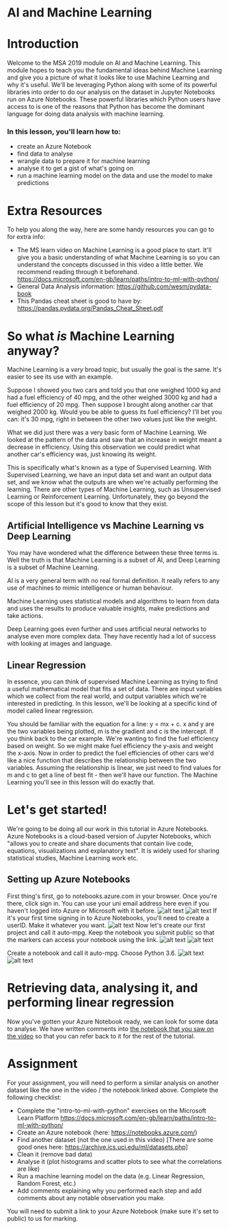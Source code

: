 # AI and Machine Learning

# Introduction

Welcome to the MSA 2019 module on AI and Machine Learning. This module hopes to teach you the fundamental ideas behind Machine Learning and give you a picture of what it looks like to use Machine Learning and why it's useful.
We'll be leveraging Python along with some of its powerful libraries into order to do our analysis on the dataset in Jupyter Notebooks run on Azure Notebooks. These powerful libraries which Python users have access to is one of the reasons that Python has become the dominant language for doing data analysis with machine learning.


### In this lesson, you'll learn how to:

- create an Azure Notebook
- find data to analyse
- wrangle data to prepare it for machine learning
- analyse it to get a gist of what's going on
- run a machine learning model on the data and use the model to make predictions

# Extra Resources

To help you along the way, here are some handy resources you can go to for extra info:

- The MS learn video on Machine Learning is a good place to start. It'll give you a basic understanding of what Machine Learning is so you can understand the concepts discussed in this video a little better. We recommend reading through it beforehand. https://docs.microsoft.com/en-gb/learn/paths/intro-to-ml-with-python/
- General Data Analysis information: https://github.com/wesm/pydata-book
- This Pandas cheat sheet is good to have by: https://pandas.pydata.org/Pandas_Cheat_Sheet.pdf

# So what *is* Machine Learning anyway?

Machine Learning is a *very* broad topic, but usually the goal is the same. It's easier to see its use with an example.

Suppose I showed you two cars and told you that one weighed 1000 kg and had a fuel efficiency of 40 mpg, and the other weighed 3000 kg and had a fuel efficiency of 20 mpg. Then suppose I brought along another car that weighed 2000 kg. Would you be able to guess its fuel efficiency? I'll bet you can: it's 30 mpg, right in between the other two values just like the weight.

What we did just there was a very basic form of Machine Learning. We looked at the pattern of the data and saw that an increase in weight meant a decrease in efficiency. Using this observation we could predict what another car's efficiency was, just knowing its weight.

This is specifically what's known as a type of Supervised Learning. With Supervised Learning, we have an input data set and want an output data set, and we know what the outputs are when we're actually performing the learning. There are other types of Machine Learning, such as Unsupervised Learning or Reinforcement Learning. Unfortunately, they go beyond the scope of this lesson but it's good to know that they exist.

## Artificial Intelligence vs Machine Learning vs Deep Learning

You may have wondered what the difference between these three terms is. Well the truth is that Machine Learning is a subset of AI, and Deep Learning is a subset of Machine Learning.

AI is a very general term with no real formal definition. It really refers to any use of machines to mimic intelligence or human behaviour.

Machine Learning uses statistical models and algorithms to learn from data and uses the results to produce valuable insights, make predictions and take actions.

Deep Learning goes even further and uses artificial neural networks to analyse even more complex data. They have recently had a lot of success with looking at images and language.

## Linear Regression

In essence, you can think of supervised Machine Learning as trying to find a useful mathematical model that fits a set of data. There are input variables which we collect from the real world, and output variables which we're interested in predicting. In this lesson, we'll be looking at a specific kind of model called linear regression.

You should be familiar with the equation for a line: y = mx + c. x and y are the two variables being plotted, m is the gradient and c is the intercept. If you think back to the car example. We're wanting to find the fuel efficiency based on weight. So we might make fuel efficiency the y-axis and weight the x-axis. Now in order to predict the fuel efficiencies of other cars we'd like a nice function that describes the relationship between the two variables. Assuming the relationship is linear, we just need to find values for m and c to get a line of best fit - then we'll have our function. The Machine Learning you'll see in this lesson will do exactly that.

# Let's get started!

We're going to be doing all our work in this tutorial in Azure Notebooks. Azure Notebooks is a cloud-based version of Jupyter Notebooks, which "allows you to create and share documents that contain live code, equations, visualizations and explanatory text". It is widely used for sharing statistical studies, Machine Learning work etc.

## Setting up Azure Notebooks

First thing's first, go to notebooks.azure.com in your browser. Once you're there, click sign in. You can use your uni email address here even if you haven't logged into Azure or Microsoft with it before.
![alt text](https://raw.githubusercontent.com/NZMSA/2019-Phase-1/master/AI%20and%20Machine%20learning/Screenshots/AzureFrontPage.png "Front page of Azure Notebooks. Click sign in.")
![alt text](https://raw.githubusercontent.com/NZMSA/2019-Phase-1/master/AI%20and%20Machine%20learning/Screenshots/SignIn.png "Enter your uni email address")
If it's your first time signing in to Azure Notebooks, you'll need to create a userID. Make it whatever you want.
![alt text](https://raw.githubusercontent.com/NZMSA/2019-Phase-1/master/AI%20and%20Machine%20learning/Screenshots/CreateUserID.png "Put whatever you want for your userID")
Now let's create our first project and call it auto-mpg. Keep the notebook you submit public so that the markers can access your notebook using the link.
![alt text](https://raw.githubusercontent.com/NZMSA/2019-Phase-1/master/AI%20and%20Machine%20learning/Screenshots/ClickCreateProj.png "Click on 'create project'")
![alt text](https://raw.githubusercontent.com/NZMSA/2019-Phase-1/master/AI%20and%20Machine%20learning/Screenshots/CreateProject.png "Call the project auto-mpg and keep it public")


Create a notebook and call it auto-mpg. Choose Python 3.6.
![alt text](https://raw.githubusercontent.com/NZMSA/2019-Phase-1/master/AI%20and%20Machine%20learning/Screenshots/ClickAddNotebook.png "Hover over the plus and then click on Notebook")
![alt text](https://raw.githubusercontent.com/NZMSA/2019-Phase-1/master/AI%20and%20Machine%20learning/Screenshots/CreateNotebook.png "Type the notebook name, select Python 3.6")
# Retrieving data, analysing it, and performing linear regression

Now you've gotten your Azure Notebook ready, we can look for some data to analyse. We have written comments into [the notebook that you saw on the video](https://notebooks.azure.com/rivindu/projects/auto-mpg/html/auto-mpg.ipynb) so that you can refer back to it for the rest of the tutorial.

# Assignment

For your assignment, you will need to perform a similar analysis on another dataset like the one in the video / the notebook linked above.
Complete the following checklist:

- Complete the "intro-to-ml-with-python" exercises on the Microsoft Learn Platform https://docs.microsoft.com/en-gb/learn/paths/intro-to-ml-with-python/
- Create an Azure notebook (here: https://notebooks.azure.com/)
- Find another dataset (not the one used in this video) [There are some good ones here: https://archive.ics.uci.edu/ml/datasets.php]
- Clean it (remove bad data)
- Analyse it (plot histograms and scatter plots to see what the correlations are like)
- Run a machine learning model on the data
(e.g. Linear Regression, Random Forest, etc.)
- Add comments explaining why you performed each step and add comments about any notable observation you make.

You will need to submit a link to your Azure Notebook (make sure it's set to public) to us for marking.
